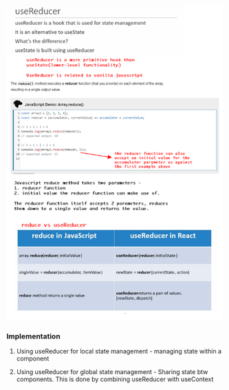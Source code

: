 ![](./useReducer.png)

### Implementation

1. Using useReducer for local state management - managing state within a component

2. Using useReducer for global state management - Sharing state btw components. This is done by combining useReducer with useContext
